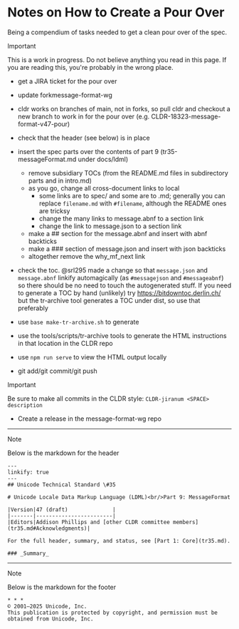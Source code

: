 # Notes on How to Create a Pour Over

Being a compendium of tasks needed to get a clean pour over of the spec.

> [!IMPORTANT]
> This is a work in progress. Do not believe anything you read in this page.
> If you are reading this, you're probably in the wrong place.

- get a JIRA ticket for the pour over
- update forkmessage-format-wg
- cldr works on branches of main, not in forks, so pull cldr and checkout a new branch to work in
  for the pour over (e.g. CLDR-18323-message-format-v47-pour)
- check that the header (see below) is in place
- insert the spec parts over the contents of part 9 (tr35-messageFormat.md under docs/ldml)
   - remove subsidiary TOCs (from the README.md files in subdirectory parts and in intro.md)
   - as you go, change all cross-document links to local
      - some links are to spec/ and some are to <document>.md;
        generally you can replace `filename.md` with `#filename`, although the README ones are tricksy
      - change the many links to message.abnf to a section link
      - change the link to message.json to a section link
   - make a ## section for the message.abnf and insert with abnf backticks
   - make a ### section of message.json and insert with json backticks
   - altogether remove the why_mf_next link
- check the toc. @srl295 made a change so that `message.json` and `message.abnf` linkify automagically (as `#messagejson` and `#messageabnf`)
  so there should be no need to touch the autogenerated stuff.
  If you need to generate a TOC by hand (unlikely) try https://bitdowntoc.derlin.ch/
  but the tr-archive tool generates a TOC under dist, so use that preferably

- use `base make-tr-archive.sh` to generate

- use the tools/scripts/tr-archive tools to generate the HTML
  instructions in that location in the CLDR repo

- use `npm run serve` to view the HTML output locally

- git add/git commit/git push

> [!IMPORTANT]
> Be sure to make all commits in the CLDR style:
> `CLDR-jiranum <SPACE> description`

- Create a release in the message-format-wg repo


---

> [!NOTE]
> Below is the markdown for the header

```
---
linkify: true
---
## Unicode Technical Standard \#35

# Unicode Locale Data Markup Language (LDML)<br/>Part 9: MessageFormat

|Version|47 (draft)              |
|-------|------------------------|
|Editors|Addison Phillips and [other CLDR committee members](tr35.md#Acknowledgments)|

For the full header, summary, and status, see [Part 1: Core](tr35.md).

### _Summary_
```

---

> [!NOTE]
> Below is the markdown for the footer

```
* * *
© 2001–2025 Unicode, Inc.
This publication is protected by copyright, and permission must be obtained from Unicode, Inc.
```
